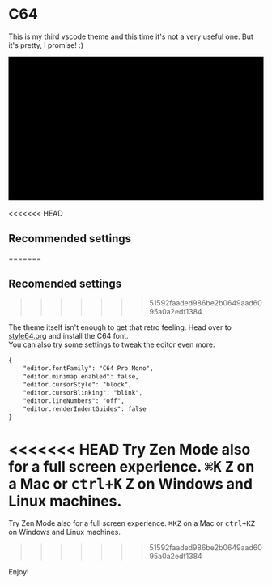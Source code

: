 # C64

This is my third vscode theme and this time it's not a very useful one. But it's pretty, I promise! :)

[![Demo](https://raw.githubusercontent.com/perragnar/c64/master/images/demo.gif)](https://youtu.be/Fgt48kJyhIk)

<<<<<<< HEAD
## Recommended settings
=======
## Recomended settings
>>>>>>> 51592faaded986be2b0649aad6095a0a2edf1384

The theme itself isn't enough to get that retro feeling. Head over to [style64.org](http://style64.org/c64-truetype) and install the C64 font.  
You can also try some settings to tweak the editor even more:

```
{
    "editor.fontFamily": "C64 Pro Mono",
    "editor.minimap.enabled": false,
    "editor.cursorStyle": "block",
    "editor.cursorBlinking": "blink",
    "editor.lineNumbers": "off",
    "editor.renderIndentGuides": false
}
```

<<<<<<< HEAD
Try Zen Mode also for a full screen experience. <kbd>⌘K</kbd> <kbd>Z</kbd> on a Mac or <kbd>ctrl+K</kbd> <kbd>Z</kbd> on Windows and Linux machines.
=======
Try Zen Mode also for a full screen experience. <kbd>⌘K</kbd><kbd>Z</kbd> on a Mac or <kbd>ctrl+K</kbd><kbd>Z</kbd> on Windows and Linux machines.
>>>>>>> 51592faaded986be2b0649aad6095a0a2edf1384

Enjoy!

